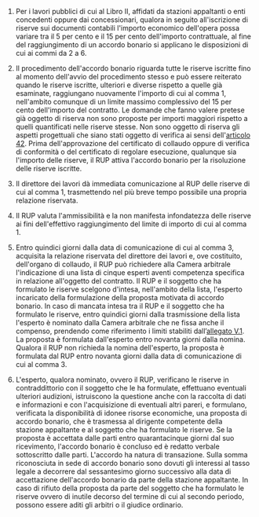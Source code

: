 1. Per i lavori pubblici di cui al Libro II, affidati da stazioni appaltanti o enti concedenti oppure dai concessionari, qualora in seguito all'iscrizione di riserve sui documenti contabili l'importo economico dell'opera possa variare tra il 5 per cento e il 15 per cento dell'importo contrattuale, al fine del raggiungimento di un accordo bonario si applicano le disposizioni di cui ai commi da 2 a 6.

2. Il procedimento dell'accordo bonario riguarda tutte le riserve iscritte fino al momento dell'avvio del procedimento stesso e può essere reiterato quando le riserve iscritte, ulteriori e diverse rispetto a quelle già esaminate, raggiungano nuovamente l'importo di cui al comma 1, nell'ambito comunque di un limite massimo complessivo del 15 per cento dell'importo del contratto. Le domande che fanno valere pretese già oggetto di riserva non sono proposte per importi maggiori rispetto a quelli quantificati nelle riserve stesse. Non sono oggetto di riserva gli aspetti progettuali che siano stati oggetto di verifica ai sensi dell'[articolo 42](/index.html?article=articolo-42&version=1). Prima dell'approvazione del certificato di collaudo oppure di verifica di conformità o del certificato di regolare esecuzione, qualunque sia l'importo delle riserve, il RUP attiva l'accordo bonario per la risoluzione delle riserve iscritte.

3. Il direttore dei lavori dà immediata comunicazione al RUP delle riserve di cui al comma 1, trasmettendo nel più breve tempo possibile una propria relazione riservata. 

4. Il RUP valuta l'ammissibilità e la non manifesta infondatezza delle riserve ai fini dell'effettivo raggiungimento del limite di importo di cui al comma 1. 

5. Entro quindici giorni dalla data di comunicazione di cui al comma 3, acquisita la relazione riservata del direttore dei lavori e, ove costituito, dell'organo di collaudo, il RUP può richiedere alla Camera arbitrale l'indicazione di una lista di cinque esperti aventi competenza specifica in relazione all'oggetto del contratto. Il RUP e il soggetto che ha formulato le riserve scelgono d'intesa, nell'ambito della lista, l'esperto incaricato della formulazione della proposta motivata di accordo bonario. In caso di mancata intesa tra il RUP e il soggetto che ha formulato le riserve, entro quindici giorni dalla trasmissione della lista l'esperto è nominato dalla Camera arbitrale che ne fissa anche il compenso, prendendo come riferimento i limiti stabiliti dall’[allegato V.1](/index.html?section=attachment-5-1&version=1). La proposta è formulata dall'esperto entro novanta giorni dalla nomina. Qualora il RUP non richieda la nomina dell'esperto, la proposta è formulata dal RUP entro novanta giorni dalla data di comunicazione di cui al comma 3. 

6. L'esperto, qualora nominato, ovvero il RUP, verificano le riserve in contraddittorio con il soggetto che le ha formulate, effettuano eventuali ulteriori audizioni, istruiscono la questione anche con la raccolta di dati e informazioni e con l'acquisizione di eventuali altri pareri, e formulano, verificata la disponibilità di idonee risorse economiche, una proposta di accordo bonario, che è trasmessa al dirigente competente della stazione appaltante e al soggetto che ha formulato le riserve. Se la proposta è accettata dalle parti entro quarantacinque giorni dal suo ricevimento, l'accordo bonario è concluso ed è redatto verbale sottoscritto dalle parti. L'accordo ha natura di transazione. Sulla somma riconosciuta in sede di accordo bonario sono dovuti gli interessi al tasso legale a decorrere dal sessantesimo giorno successivo alla data di accettazione dell'accordo bonario da parte della stazione appaltante. In caso di rifiuto della proposta da parte del soggetto che ha formulato le riserve ovvero di inutile decorso del termine di cui al secondo periodo, possono essere aditi gli arbitri o il giudice ordinario.